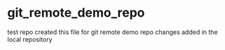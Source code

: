 # git_remote_demo_repo
test repo
created this file for git remote demo repo
changes added in the local repository
